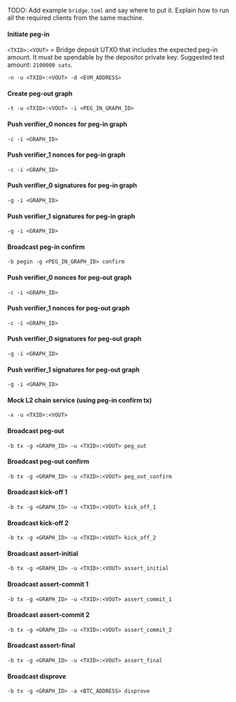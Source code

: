 TODO: Add example `bridge.toml` and say where to put it.
Explain how to run all the required clients from the same machine.

#### Initiate peg-in

`<TXID>:<VOUT>` = Bridge deposit UTXO that includes the expected peg-in amount. It must be spendable by the depositor private key. Suggested test amount: `2100000 sats`.

```
-n -u <TXID>:<VOUT> -d <EVM_ADDRESS>
```

#### Create peg-out graph

```
-t -u <TXID>:<VOUT> -i <PEG_IN_GRAPH_ID>
```

#### Push verifier_0 nonces for peg-in graph

```
-c -i <GRAPH_ID>
```

#### Push verifier_1 nonces for peg-in graph

```
-c -i <GRAPH_ID>
```

#### Push verifier_0 signatures for peg-in graph

```
-g -i <GRAPH_ID>
```

#### Push verifier_1 signatures for peg-in graph

```
-g -i <GRAPH_ID>
```

#### Broadcast peg-in confirm

```
-b pegin -g <PEG_IN_GRAPH_ID> confirm
```

#### Push verifier_0 nonces for peg-out graph

```
-c -i <GRAPH_ID>
```

#### Push verifier_1 nonces for peg-out graph

```
-c -i <GRAPH_ID>
```

#### Push verifier_0 signatures for peg-out graph

```
-g -i <GRAPH_ID>
```

#### Push verifier_1 signatures for peg-out graph

```
-g -i <GRAPH_ID>
```

#### Mock L2 chain service (using peg-in confirm tx)

```
-x -u <TXID>:<VOUT>
```

#### Broadcast peg-out

```
-b tx -g <GRAPH_ID> -u <TXID>:<VOUT> peg_out
```

#### Broadcast peg-out confirm

```
-b tx -g <GRAPH_ID> -u <TXID>:<VOUT> peg_out_confirm
```

#### Broadcast kick-off 1

```
-b tx -g <GRAPH_ID> -u <TXID>:<VOUT> kick_off_1
```

#### Broadcast kick-off 2

```
-b tx -g <GRAPH_ID> -u <TXID>:<VOUT> kick_off_2
```

#### Broadcast assert-initial

```
-b tx -g <GRAPH_ID> -u <TXID>:<VOUT> assert_initial
```

#### Broadcast assert-commit 1

```
-b tx -g <GRAPH_ID> -u <TXID>:<VOUT> assert_commit_1
```

#### Broadcast assert-commit 2

```
-b tx -g <GRAPH_ID> -u <TXID>:<VOUT> assert_commit_2
```

#### Broadcast assert-final

```
-b tx -g <GRAPH_ID> -u <TXID>:<VOUT> assert_final
```

#### Broadcast disprove

```
-b tx -g <GRAPH_ID> -a <BTC_ADDRESS> disprove
```
